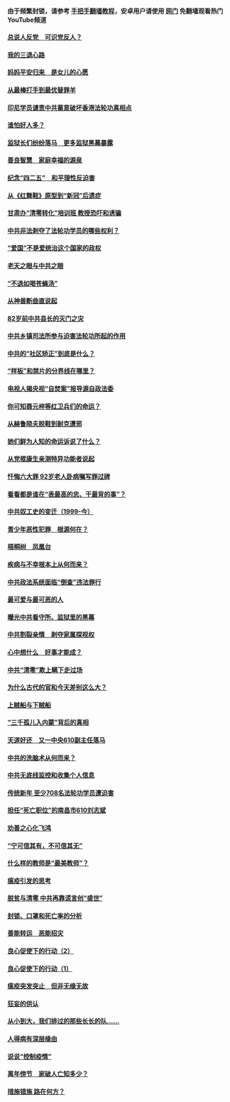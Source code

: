 #### 由于频繁封锁，请参考 [手把手翻墙教程](https://github.com/gfw-breaker/guides/wiki/)，安卓用户请使用 [网门](https://github.com/gfw-breaker/nogfw/blob/master/dl.md?t=05021100) 免翻墙观看热门YouTube频道 

#### [总说人反党　可识党反人？](../pages/19/423820.md?t=05021100) 

#### [我的三退心路](../pages/19/423876.md?t=05021100) 

#### [妈妈平安归来　是女儿的心愿](../pages/19/423947.md?t=05021100) 

#### [从最棒打手到最优替罪羊](../pages/19/423819.md?t=05021100) 

#### [印尼学员谴责中共蓄意破坏香港法轮功真相点](../pages/19/423902.md?t=05021100) 

#### [谁怕好人多？](../pages/19/423774.md?t=05021100) 

#### [监狱长们纷纷落马　更多监狱黑幕暴露](../pages/19/423787.md?t=05021100) 

#### [善良智慧　家庭幸福的源泉](../pages/19/423632.md?t=05021100) 

#### [纪念“四二五”　和平理性反迫害](../pages/19/423660.md?t=05021100) 

#### [从《红舞鞋》原型到“新冠”后遗症](../pages/19/423509.md?t=05021100) 

#### [甘肃办“清零转化”培训班 教授恐吓和诱骗](../pages/19/423498.md?t=05021100) 

#### [中共非法剥夺了法轮功学员的哪些权利？](../pages/19/423392.md?t=05021100) 

#### [“爱国”不是爱统治这个国家的政权](../pages/19/423029.md?t=05021100) 

#### [老天之眼与中共之眼](../pages/19/423378.md?t=05021100) 

#### [“不退如喝苍蝇汤”](../pages/19/423287.md?t=05021100) 

#### [从神兽断曲直说起](../pages/19/423201.md?t=05021100) 

#### [82岁前中共县长的灭门之灾](../pages/19/423055.md?t=05021100) 

#### [中共乡镇司法所参与迫害法轮功所起的作用](../pages/19/423064.md?t=05021100) 

#### [中共的“社区矫正”到底是什么？](../pages/19/422870.md?t=05021100) 

#### [“样板”和禁片的分界线在哪里？](../pages/19/422704.md?t=05021100) 

#### [电视人揭央视“自焚案”报导源自政法委](../pages/19/422770.md?t=05021100) 

#### [你可知聂元梓等红卫兵们的命运？](../pages/19/422848.md?t=05021100) 

#### [从赫鲁晓夫脱鞋到耐克遭邪](../pages/19/422826.md?t=05021100) 

#### [她们鲜为人知的命运诉说了什么？](../pages/19/422754.md?t=05021100) 

#### [从党棍康生亲测特异功能者说起](../pages/19/422657.md?t=05021100) 

#### [忏悔六大罪 92岁老人卧病嘱写罪过碑](../pages/19/422750.md?t=05021100) 

#### [看看都是谁在“表最高的忠、干最背的事”？](../pages/19/422703.md?t=05021100) 

#### [中共奴工史的变迁（1999-今）](../pages/19/422656.md?t=05021100) 

#### [青少年恶性犯罪　根源何在？](../pages/19/422449.md?t=05021100) 

#### [梧桐树　凤凰台](../pages/19/422442.md?t=05021100) 

#### [疾病与不幸根本上从何而来？](../pages/19/422438.md?t=05021100) 

#### [中共政法系统面临“倒查”违法罪行](../pages/19/422497.md?t=05021100) 

#### [最可爱与最可恶的人](../pages/19/422448.md?t=05021100) 

#### [曝光中共看守所、监狱里的黑幕](../pages/19/422390.md?t=05021100) 

#### [中共割裂亲情　剥夺家属探视权](../pages/19/422364.md?t=05021100) 

#### [心中想什么　好事才能成？](../pages/19/422318.md?t=05021100) 

#### [中共“清零”欺上瞒下走过场](../pages/19/422306.md?t=05021100) 

#### [为什么古代的官和今天差别这么大？](../pages/19/422228.md?t=05021100) 

#### [上贼船与下贼船](../pages/19/422276.md?t=05021100) 

#### [“三千孤儿入内蒙”背后的真相](../pages/19/422229.md?t=05021100) 

#### [天道好还　又一中央610副主任落马](../pages/19/422155.md?t=05021100) 

#### [中共的洗脑术从何而来？](../pages/19/422154.md?t=05021100) 

#### [中共无底线监控和收集个人信息](../pages/19/422039.md?t=05021100) 

#### [传统新年 至少708名法轮功学员遭迫害](../pages/19/421946.md?t=05021100) 

#### [担任“死亡职位”的南昌市610刘志斌](../pages/19/421957.md?t=05021100) 

#### [劝善之心化飞鸿](../pages/19/421164.md?t=05021100) 

#### [“宁可信其有，不可信其无”](../pages/19/421691.md?t=05021100) 

#### [什么样的教师是“最美教师”？](../pages/19/421755.md?t=05021100) 

#### [瘟疫引发的思考](../pages/19/421594.md?t=05021100) 

#### [脱贫与清零 中共再靠谎言创“盛世”](../pages/19/421590.md?t=05021100) 

#### [封锁、口罩和死亡率的分析](../pages/19/421495.md?t=05021100) 

#### [善能转运　恶能招灾](../pages/19/421334.md?t=05021100) 

#### [良心促使下的行动（2）](../pages/19/421361.md?t=05021100) 

#### [良心促使下的行动（1）](../pages/19/421302.md?t=05021100) 

#### [瘟疫突发突止　但非无缘无故](../pages/19/421281.md?t=05021100) 

#### [狂妄的供认](../pages/19/421199.md?t=05021100) 

#### [从小到大，我们排过的那些长长的队……](../pages/19/421243.md?t=05021100) 

#### [人得病有深层缘由](../pages/19/420864.md?t=05021100) 

#### [说说“控制疫情”](../pages/19/420831.md?t=05021100) 

#### [离年傍节　家破人亡知多少？](../pages/19/420563.md?t=05021100) 

#### [措施错施  路在何方？](../pages/19/420076.md?t=05021100) 

